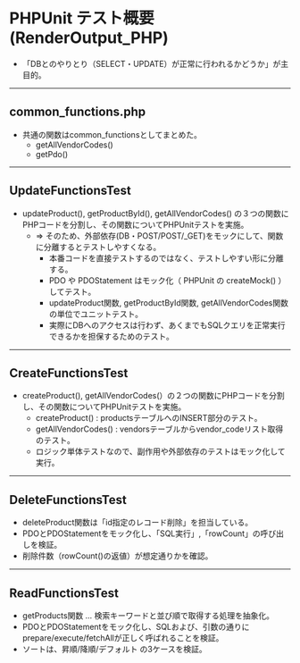 # PHPUnit テスト概要 (RenderOutput_PHP)
* 「DBとのやりとり（SELECT・UPDATE）が正常に行われるかどうか」が主目的。

---

## common_functions.php
* 共通の関数はcommon_functionsとしてまとめた。
    - getAllVendorCodes()
    - getPdo()

---

## UpdateFunctionsTest
* updateProduct(), getProductById(), getAllVendorCodes() の３つの関数にPHPコードを分割し、その関数についてPHPUnitテストを実施。
    - ⇒ そのため、外部依存(DB・POST/P​OST/_GET)をモックにして、関数に分離するとテストしやすくなる。
        - 本番コードを直接テストするのではなく、テストしやすい形に分離する。
        - PDO や PDOStatement はモック化（ PHPUnit の createMock() ）してテスト。
        - updateProduct関数, getProductById関数, getAllVendorCodes関数の単位でユニットテスト。
        - 実際にDBへのアクセスは行わず、あくまでもSQLクエリを正常実行できるかを担保するためのテスト。

---

## CreateFunctionsTest
* createProduct(), getAllVendorCodes(）の２つの関数にPHPコードを分割し、その関数についてPHPUnitテストを実施。
    - createProduct() : productsテーブルへのINSERT部分のテスト。
    - getAllVendorCodes() : vendorsテーブルからvendor_codeリスト取得のテスト。
    - ロジック単体テストなので、副作用や外部依存のテストはモック化して実行。

---

## DeleteFunctionsTest
* deleteProduct関数は「id指定のレコード削除」を担当している。
* PDOとPDOStatementをモック化し、「SQL実行」,「rowCount」の呼び出しを検証。
* 削除件数（rowCount()の返値）が想定通りかを確認。

---

## ReadFunctionsTest
* getProducts関数 … 検索キーワードと並び順で取得する処理を抽象化。
* PDOとPDOStatementをモック化し、SQLおよび、引数の通りにprepare/execute/fetchAllが正しく呼ばれることを検証。
* ソートは、昇順/降順/デフォルト の3ケースを検証。


